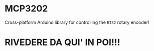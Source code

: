 # MCP3202
Cross-platform Arduino library for controlling the `RI32` rotary encoder!

# RIVEDERE DA QUI' IN POI!!!
<!--
## How to use
-	Attach you MCP3202 to the 4-Wire SPI interface of your MCU.
-	Create a new instance of `MCP3202` object and pass the choosed chip select pin to the constructor.
-	Use the `adc.read(int channel)` method to read the 12 bit value from the selected channel (0 or 1).

## Example of code
Here is an example of reading from both channels and with the chip select on the D8 pin:

```cpp
#include <Arduino.h>
#include <MCP3202.h>

#define ACD_CHIP_SELECT D8

MCP3202 adc(ACD_CHIP_SELECT);

void setup(){
	Serial.begin(115200);
}

void loop() {
	Serial.printf("CH0: %d, CH1: %d\n", adc.read(0), adc.read(1));
	delay(1000);
}
```
-->
